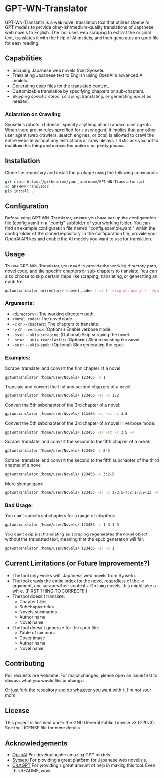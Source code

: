 # GPT-WN-Translator

GPT-WN-Translator is a web novel translation tool that utilizes OpenAI's GPT models to provide okay-ish/medium-quality translations of Japanese web novels to English. The tool uses web scraping to extract the original text, translates it with the help of AI models, and then generates an epub file for easy reading.

## Capabilities

- Scraping Japanese web novels from Syosetu.
- Translating Japanese text to English using OpenAI's advanced AI models.
- Generating epub files for the translated content.
- Customizable translation by specifying chapters or sub-chapters.
- Skipping specific steps (scraping, translating, or generating epub) as needed.

### Aclaration on Crawling

Syosetu's robots.txt doesn't specify anything about random user agents. When there are no rules specified for a user agent, it implies that any other user agent (web crawlers, search engines, or bots) is allowed to crawl the entire website without any restrictions or crawl delays. I'll still ask you not to multibox this thing and scrape the entire site, pretty please.

## Installation

Clone the repository and install the package using the following commands:

```bash
git clone https://github.com/your_username/GPT-WN-Translator.git
cd GPT-WN-Translator
pip install .
```

## Configuration

Before using GPT-WN-Translator, ensure you have set up the configuration file (config.yaml) in a "config" subfolder of your working folder. You can find an example configuration file named "config.example.yaml" within the config folder of the cloned repository. In the configuration file, provide your OpenAI API key and enable the AI models you want to use for translation.

## Usage

To use GPT-WN-Translator, you need to provide the working directory path, novel code, and the specific chapters or sub-chapters to translate. You can also choose to skip certain steps like scraping, translating, or generating an epub file.

```bash
gptwntranslator <directory> <novel_code> [-v] [--skip-scraping] [--skip-translating] [--skip-epub] [-c <chapters>]
```

### Arguments:

- `<directory>`: The working directory path.
- `<novel_code>`: The novel code.
- `-c` or `--chapters`: The chapters to translate.
- `-v` or `--verbose`: (Optional) Enable verbose mode.
- `-ss` or `--skip-scraping`: (Optional) Skip scraping the novel.
- `-st` or `--skip-translating`: (Optional) Skip translating the novel.
- `-se` or `--skip-epub`: (Optional) Skip generating the epub.

### Examples:

Scrape, translate, and convert the first chapter of a novel:

```bash
gptwntranslator /home/user/Novels/ 123456 -c 1
```

Translate and convert the first and second chapters of a novel:

```bash
gptwntranslator /home/user/Novels/ 123456 -ss -c 1;2
```

Convert the 5th subchapter of the 3rd chapter of a novel:

```bash
gptwntranslator /home/user/Novels/ 123456 -ss -st -c 3:5
```

Convert the 5th subchapter of the 3rd chapter of a novel in verbose mode:

```bash
gptwntranslator /home/user/Novels/ 123456 -ss -st -c 3:5 -v
```

Scrape, translate, and convert the second to the fifth chapter of a novel:

```bash
gptwntranslator /home/user/Novels/ 123456 -c 2-5
```

Scrape, translate, and convert the second to the fifth subchapter of the third chapter of a novel:

```bash
gptwntranslator /home/user/Novels/ 123456 -c 3:2-5
```

More shenanigans:

```bash
gptwntranslator /home/user/Novels/ 123456 -ss -c 1-3;5-7:8:1-3;9-13 -v
```

### Bad Usage:

You can't specify subchapters for a range of chapters:

```bash
gptwntranslator /home/user/Novels/ 123456 -c 1-3:1-3
```

You can't skip just translating as scraping regenerates the novel object without the translated text, meaning that the epub generation will fail:

```bash
gptwntranslator /home/user/Novels/ 123456 -st -c 1
```

## Current Limitations (or Future Improvements?)

- The tool only works with Japanese web novels from Syosetu.
- The tool crawls the entire index for the novel, regardless of the -c argument, and scrapes their contents. On long novels, this might take a while. (FIRST THING TO CORRECT!!!)
- The tool doesn't translate:
    - Chapter titles
    - Subchapter titles
    - Novels summaries
    - Author name
    - Novel name
- The tool doesn't generate for the epub file:
    - Table of contents
    - Cover image
    - Author name
    - Novel name

## Contributing

Pull requests are welcome. For major changes, please open an issue first to discuss what you would like to change.

Or just fork the repository and do whatever you want with it. I'm not your mom.

## License

This project is licensed under the GNU General Public License v3 (GPLv3). See the LICENSE file for more details.

## Acknowledgements

- [OpenAI](https://openai.com/)
For developing the amazing GPT models.
- [Syosetu](https://syosetu.com/)
For providing a great platform for Japanese web novelists.
- [ChatGPT](https://chat.openai.com)
For providing a great amount of help in making this tool. Even this README, wow.



